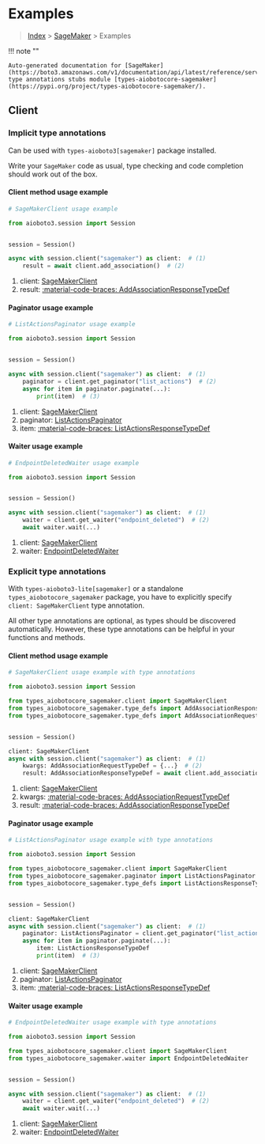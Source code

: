 # Examples

> [Index](../README.md) > [SageMaker](./README.md) > Examples

!!! note ""

    Auto-generated documentation for [SageMaker](https://boto3.amazonaws.com/v1/documentation/api/latest/reference/services/sagemaker.html#sagemaker)
    type annotations stubs module [types-aiobotocore-sagemaker](https://pypi.org/project/types-aiobotocore-sagemaker/).

## Client

### Implicit type annotations

Can be used with `types-aioboto3[sagemaker]` package installed.

Write your `SageMaker` code as usual,
type checking and code completion should work out of the box.



#### Client method usage example

```python
# SageMakerClient usage example

from aioboto3.session import Session


session = Session()

async with session.client("sagemaker") as client:  # (1)
    result = await client.add_association()  # (2)
```

1. client: [SageMakerClient](./client.md)
2. result: [:material-code-braces: AddAssociationResponseTypeDef](./type_defs.md#addassociationresponsetypedef)



#### Paginator usage example

```python
# ListActionsPaginator usage example

from aioboto3.session import Session


session = Session()

async with session.client("sagemaker") as client:  # (1)
    paginator = client.get_paginator("list_actions")  # (2)
    async for item in paginator.paginate(...):
        print(item)  # (3)
```

1. client: [SageMakerClient](./client.md)
2. paginator: [ListActionsPaginator](./paginators.md#listactionspaginator)
3. item: [:material-code-braces: ListActionsResponseTypeDef](./type_defs.md#listactionsresponsetypedef)



#### Waiter usage example

```python
# EndpointDeletedWaiter usage example

from aioboto3.session import Session


session = Session()

async with session.client("sagemaker") as client:  # (1)
    waiter = client.get_waiter("endpoint_deleted")  # (2)
    await waiter.wait(...)
```

1. client: [SageMakerClient](./client.md)
2. waiter: [EndpointDeletedWaiter](./waiters.md#endpointdeletedwaiter)


### Explicit type annotations

With `types-aioboto3-lite[sagemaker]`
or a standalone `types_aiobotocore_sagemaker` package, you have to explicitly specify
`client: SageMakerClient` type annotation.

All other type annotations are optional, as types should be discovered automatically.
However, these type annotations can be helpful in your functions and methods.


#### Client method usage example

```python
# SageMakerClient usage example with type annotations

from aioboto3.session import Session

from types_aiobotocore_sagemaker.client import SageMakerClient
from types_aiobotocore_sagemaker.type_defs import AddAssociationResponseTypeDef
from types_aiobotocore_sagemaker.type_defs import AddAssociationRequestTypeDef


session = Session()

client: SageMakerClient
async with session.client("sagemaker") as client:  # (1)
    kwargs: AddAssociationRequestTypeDef = {...}  # (2)
    result: AddAssociationResponseTypeDef = await client.add_association(**kwargs)  # (3)
```

1. client: [SageMakerClient](./client.md)
2. kwargs: [:material-code-braces: AddAssociationRequestTypeDef](./type_defs.md#addassociationrequesttypedef)
3. result: [:material-code-braces: AddAssociationResponseTypeDef](./type_defs.md#addassociationresponsetypedef)



#### Paginator usage example

```python
# ListActionsPaginator usage example with type annotations

from aioboto3.session import Session

from types_aiobotocore_sagemaker.client import SageMakerClient
from types_aiobotocore_sagemaker.paginator import ListActionsPaginator
from types_aiobotocore_sagemaker.type_defs import ListActionsResponseTypeDef


session = Session()

client: SageMakerClient
async with session.client("sagemaker") as client:  # (1)
    paginator: ListActionsPaginator = client.get_paginator("list_actions")  # (2)
    async for item in paginator.paginate(...):
        item: ListActionsResponseTypeDef
        print(item)  # (3)
```

1. client: [SageMakerClient](./client.md)
2. paginator: [ListActionsPaginator](./paginators.md#listactionspaginator)
3. item: [:material-code-braces: ListActionsResponseTypeDef](./type_defs.md#listactionsresponsetypedef)



#### Waiter usage example

```python
# EndpointDeletedWaiter usage example with type annotations

from aioboto3.session import Session

from types_aiobotocore_sagemaker.client import SageMakerClient
from types_aiobotocore_sagemaker.waiter import EndpointDeletedWaiter


session = Session()

async with session.client("sagemaker") as client:  # (1)
    waiter = client.get_waiter("endpoint_deleted")  # (2)
    await waiter.wait(...)
```

1. client: [SageMakerClient](./client.md)
2. waiter: [EndpointDeletedWaiter](./waiters.md#endpointdeletedwaiter)


